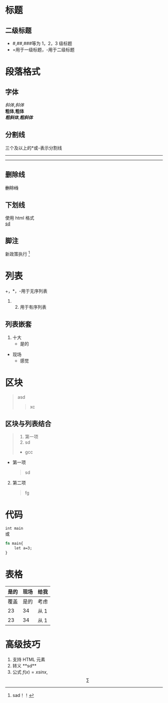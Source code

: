 # 标题

## 二级标题

- #,##,###等为 1，2，3 级标题
- =用于一级标题，-用于二级标题

# 段落格式

## 字体

_斜体_,_斜体_  
**粗体**,**粗体**  
**_粗斜体_**,**_粗斜体_**

## 分割线

三个及以上的\*或-表示分割线

---

---

## 删除线

~~删除线~~

## 下划线

使用 html 格式  
<u> sd</u>

## 脚注

新政策执行 [^sd]

[^sd]: sad！！

# 列表

+，\*，-用于无序列表

1. 2. 用于有序列表

## 列表嵌套

1. 十大
   - 是的

- 现场
  - 感觉

# 区块

> asd
>
> > xc

## 区块与列表结合

> 1. 第一项
> 2. sd
>
> - gcc

- 第一项
  > sd

2. 第二项
   > fg

# 代码

`int main`  
或

```rust
fn main{
    let a=3;
}
```

# 表格

| 是的 | 现场 | 给我 |
| ---- | ---- | ---- |
| 覆盖 | 是的 | 考虑 |
| 23   | 34   | 从 1 |
| 23   | 34   | 从 1 |

# 高级技巧

1. 支持 HTML 元素
2. 转义 \*\*sd\*\*
3. 公式 $f(x)=xsinx$,$$ \sum $$
